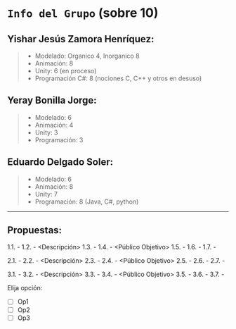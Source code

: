 # `Info del Grupo` (sobre 10)

## **Yishar Jesús Zamora Henríquez**:
>* Modelado: Organico 4, Inorganico 8
>* Animación: 8
>* Unity: 6 (en proceso)
>* Programación C#: 8 (nociones C, C++ y otros en desuso)

## **Yeray Bonilla Jorge**:
>* Modelado: 6
>* Animación: 4
>* Unity: 3
>* Programación: 3

## **Eduardo Delgado Soler**:
>* Modelado: 6
>* Animación: 8
>* Unity: 7
>* Programación: 8 (Java, C#, python)

---

## Propuestas:

1.1. - <Nombre>
1.2. - <Descripción>
1.3. - <Objetivos>
1.4. - <Público Objetivo>
1.5. - <Competencia>
1.6. - <Recursos>
1.7. - <Tiempos>

2.1. - <Nombre>
2.2. - <Descripción>
2.3. - <Objetivos>
2.4. - <Público Objetivo>
2.5. - <Competencia>
2.6. - <Recursos>
2.7. - <Tiempos>

3.1. - <Nombre>
3.2. - <Descripción>
3.3. - <Objetivos>
3.4. - <Público Objetivo>
3.5. - <Competencia>
3.6. - <Recursos>
3.7. - <Tiempos>
  
Elija opción:
- [ ] Op1
- [ ] Op2
- [ ] Op3
